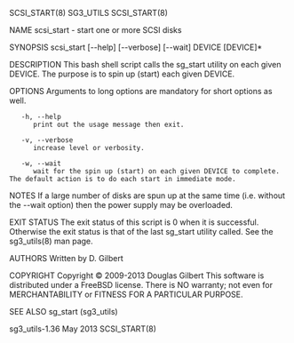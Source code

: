 SCSI_START(8)								   SG3_UTILS								 SCSI_START(8)

NAME
       scsi_start - start one or more SCSI disks

SYNOPSIS
       scsi_start [--help] [--verbose] [--wait] DEVICE [DEVICE]*

DESCRIPTION
       This bash shell script calls the sg_start utility on each given DEVICE. The purpose is to spin up (start) each given DEVICE.

OPTIONS
       Arguments to long options are mandatory for short options as well.

       -h, --help
	      print out the usage message then exit.

       -v, --verbose
	      increase level or verbosity.

       -w, --wait
	      wait for the spin up (start) on each given DEVICE to complete.  The default action is to do each start in immediate mode.

NOTES
       If a large number of disks are spun up at the same time (i.e. without the --wait option) then the power supply may be overloaded.

EXIT STATUS
       The  exit status of this script is 0 when it is successful. Otherwise the exit status is that of the last sg_start utility called. See the sg3_utils(8)
       man page.

AUTHORS
       Written by D. Gilbert

COPYRIGHT
       Copyright © 2009-2013 Douglas Gilbert
       This software is distributed under a FreeBSD license. There is NO warranty; not even for MERCHANTABILITY or FITNESS FOR A PARTICULAR PURPOSE.

SEE ALSO
       sg_start (sg3_utils)

sg3_utils-1.36								   May 2013								 SCSI_START(8)
